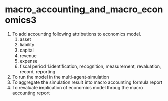 # macro_accounting_and_macro_economics3

1. To add accounting following attributions to economics model.
    1. asset
    1. liability
    1. capital
    1. revenue
    1. expense
    1. fiscal period
    1.identification, recognition, measurement, revaluation, record, reporting
1. To run the model in the multi-agent-simulation
1. To aggregate the simulation result into macro accounting formula report
1. To revaluate implication of economics model throug the macro accounting report 

